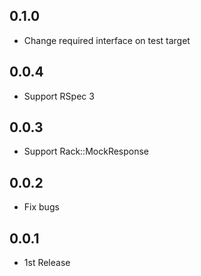 ## 0.1.0
- Change required interface on test target

## 0.0.4
- Support RSpec 3

## 0.0.3
- Support Rack::MockResponse

## 0.0.2
- Fix bugs

## 0.0.1
- 1st Release

